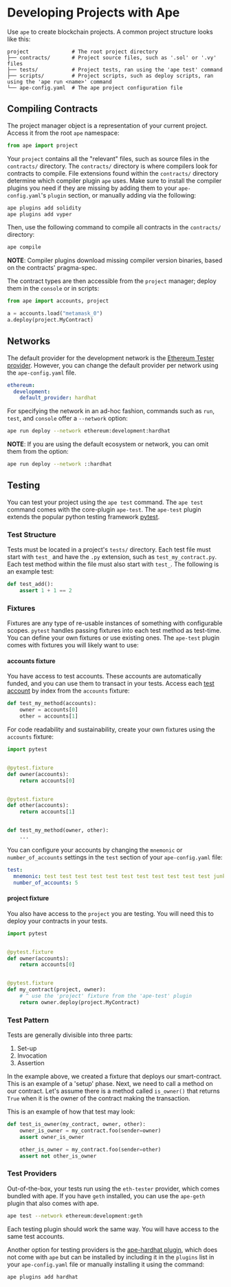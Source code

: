 # Developing Projects with Ape

Use `ape` to create blockchain projects. A common project structure looks like this:

```
project              # The root project directory
├── contracts/       # Project source files, such as '.sol' or '.vy' files
├── tests/           # Project tests, ran using the 'ape test' command
├── scripts/         # Project scripts, such as deploy scripts, ran using the 'ape run <name>' command
└── ape-config.yaml  # The ape project configuration file
```

## Compiling Contracts

The project manager object is a representation of your current project. Access it from the root `ape` namespace:

```python
from ape import project
```

Your `project` contains all the "relevant" files, such as source files in the `contracts/` directory. The 
`contracts/` directory is where compilers look for contracts to compile. File extensions found within the `contracts/` 
directory determine which compiler plugin `ape` uses. Make sure to install the compiler plugins you need if they are 
missing by adding them to your `ape-config.yaml`'s `plugin` section, or manually adding via the following:

```bash
ape plugins add solidity
ape plugins add vyper
```

Then, use the following command to compile all contracts in the `contracts/` directory:

```bash
ape compile
```

**NOTE**: Compiler plugins download missing compiler version binaries, based on the contracts' pragma-spec.

The contract types are then accessible from the `project` manager; deploy them in the `console` or in scripts:

```python
from ape import accounts, project

a = accounts.load("metamask_0")
a.deploy(project.MyContract)
```

## Networks

The default provider for the development network is the 
[Ethereum Tester provider](https://github.com/ethereum/eth-testers). However, you can change the default provider per
network using the `ape-config.yaml` file. 

```yaml
ethereum:
  development:
    default_provider: hardhat
```

For specifying the network in an ad-hoc fashion, commands such as `run`, `test`, and `console` offer a `--network` 
option:

```bash
ape run deploy --network ethereum:development:hardhat
```

**NOTE**: If you are using the default ecosystem or network, you can omit them from the option:

```bash
ape run deploy --network ::hardhat
```

## Testing

You can test your project using the `ape test` command. The `ape test` command comes with the core-plugin `ape-test`. 
The `ape-test` plugin extends the popular python testing framework
[pytest](https://docs.pytest.org/en/6.2.x/contents.html).

### Test Structure

Tests must be located in a project's `tests/` directory. Each test file must start with `test_` and have the `.py`
extension, such as `test_my_contract.py`. Each test method within the file must also start with `test_`. The following
is an example test:

```python
def test_add():
    assert 1 + 1 == 2
```

### Fixtures

Fixtures are any type of re-usable instances of something with configurable scopes. `pytest` handles passing fixtures 
into each test method as test-time. You can define your own fixtures or use existing ones. The `ape-test` plugin comes 
with fixtures you will likely want to use:

#### accounts fixture

You have access to test accounts. These accounts are automatically funded, and you can use them to transact in your
tests. Access each [test account](../methoddocs/api.html?highlight=testaccount#ape.api.accounts.TestAccountAPI) by 
index from the `accounts` fixture:

```python
def test_my_method(accounts):
    owner = accounts[0]
    other = accounts[1]
```

For code readability and sustainability, create your own fixtures using the `accounts` fixture:

```python
import pytest


@pytest.fixture
def owner(accounts):
    return accounts[0]


@pytest.fixture
def other(accounts):
    return accounts[1]


def test_my_method(owner, other):
    ...
```

You can configure your accounts by changing the `mnemonic` or `number_of_accounts` settings in the `test` section of
your `ape-config.yaml` file:

```yaml
test:
  mnemonic: test test test test test test test test test test test junk
  number_of_accounts: 5
```

#### project fixture

You also have access to the `project` you are testing. You will need this to deploy your contracts in your tests.

```python
import pytest


@pytest.fixture
def owner(accounts):
    return accounts[0]


@pytest.fixture
def my_contract(project, owner):
    # ^ use the 'project' fixture from the 'ape-test' plugin
    return owner.deploy(project.MyContract)
```

### Test Pattern

Tests are generally divisible into three parts:

1. Set-up
2. Invocation
3. Assertion

In the example above, we created a fixture that deploys our smart-contract. This is an example of a 'setup' phase. 
Next, we need to call a method on our contract. Let's assume there is a method called `is_owner()` that returns `True` 
when it is the owner of the contract making the transaction.

This is an example of how that test may look:

```python
def test_is_owner(my_contract, owner, other):
    owner_is_owner = my_contract.foo(sender=owner)
    assert owner_is_owner

    other_is_owner = my_contract.foo(sender=other)
    assert not other_is_owner
```

### Test Providers

Out-of-the-box, your tests run using the `eth-tester` provider, which comes bundled with ape. If you have `geth`
installed, you can use the `ape-geth` plugin that also comes with ape.

```bash
ape test --network ethereum:development:geth
```

Each testing plugin should work the same way. You will have access to the same test accounts.

Another option for testing providers is the [ape-hardhat plugin](https://github.com/ApeWorX/ape-hardhat), which does
not come with `ape` but can be installed by including it in the `plugins` list in your `ape-config.yaml` file or 
manually installing it using the command:

```bash
ape plugins add hardhat
```
